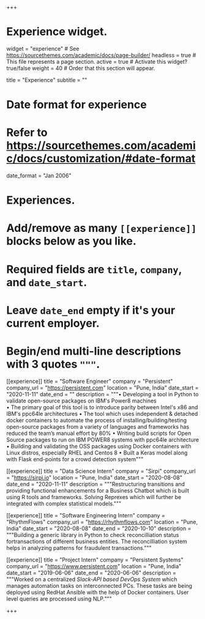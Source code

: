 +++
# Experience widget.
widget = "experience"  # See https://sourcethemes.com/academic/docs/page-builder/
headless = true  # This file represents a page section.
active = true  # Activate this widget? true/false
weight = 40  # Order that this section will appear.

title = "Experience"
subtitle = ""

# Date format for experience
#   Refer to https://sourcethemes.com/academic/docs/customization/#date-format
date_format = "Jan 2006"

# Experiences.
#   Add/remove as many `[[experience]]` blocks below as you like.
#   Required fields are `title`, `company`, and `date_start`.
#   Leave `date_end` empty if it's your current employer.
#   Begin/end multi-line descriptions with 3 quotes `"""`.

[[experience]]
  title = "Software Engineer"
  company = "Persistent"
  company_url = "https://persistent.com"
  location = "Pune, India"
  date_start = "2020-11-11"
  date_end = ""
  description = """• Developing a tool in Python to validate open-source packages on IBM's Power8 machines  
  • The primary goal of this tool is to introduce parity between Intel's x86 and IBM's ppc64le architectures
• The tool which uses independent & detached docker containers to automate the process of installing/building/testing open-source packages from a variety of languages and frameworks has reduced the team’s manual effort by 80%
• Writing build scripts for Open Source packages to run on IBM POWER8 systems with ppc64le architecture
• Building and validating the OSS packages using Docker containers with Linux distros, especially RHEL and Centos 8
• Built a Keras model along with Flask end-points for a crowd detection system"""
  
[[experience]]
  title = "Data Science Intern"
  company = "Sirpi"
  company_url = "https://sirpi.io"
  location = "Pune, India"
  date_start = "2020-08-08"
  date_end = "2020-11-11"
  description = """Restructuring transitions and providing functional enhancements for a Business Chatbot which is built using R tools and frameworks. Solving Reprexes which will further be integrated with complex statistical models."""
  
[[experience]]
  title = "Software Engineering Intern"
  company = "RhythmFlows"
  company_url = "https://rhythmflows.com"
  location = "Pune, India"
  date_start = "2020-08-08"
  date_end = "2020-10-10"
  description = """Building a generic library in Python to check reconcilliation status fortransactions of different business entities. The reconcilliation system helps in analyzing patterns for fraudulent transactions."""

[[experience]]
  title = "Project Intern"
  company = "Persistent Systems"
  company_url = "https://www.persistent.com"
  location = "Pune, India"
  date_start = "2019-06-06"
  date_end = "2020-06-06"
  description = """Worked on a centralized <i>Slack-API based DevOps System</i> which manages automation tasks on interconnected PCs. These tasks are being deployed using RedHat Ansible with the help of Docker containers. User level queries are processed using NLP."""


+++
